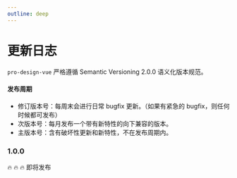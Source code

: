```yaml
---
outline: deep
---
```


# 更新日志

`pro-design-vue` 严格遵循 Semantic Versioning 2.0.0 语义化版本规范。


#### 发布周期

- 修订版本号：每周末会进行日常 bugfix 更新。（如果有紧急的 bugfix，则任何时候都可发布）
- 次版本号：每月发布一个带有新特性的向下兼容的版本。
- 主版本号：含有破坏性更新和新特性，不在发布周期内。

### 1.0.0

🔥 🔥 🔥 即将发布